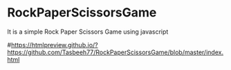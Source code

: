 # RockPaperScissorsGame
It is a simple Rock Paper Scissors Game using javascript

#https://htmlpreview.github.io/?https://github.com/Tasbeeh77/RockPaperScissorsGame/blob/master/index.html
